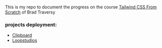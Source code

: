 This is my repo to document the progress on the course [Tailwind CSS From Scratch](https://www.udemy.com/course/tailwind-from-scratch/) of Brad Traversy

### projects deployment:
- [Clipboard](https://clipboard-tailwind-hw228.netlify.app/)
- [Loopstudios](https://tailwind-2-loopstudios.vercel.app/)
